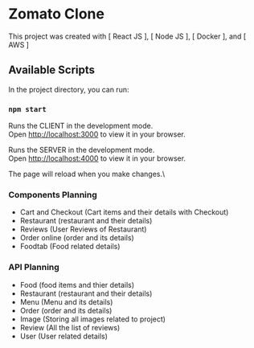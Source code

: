 # Zomato Clone

This project was created with [ React JS ], [ Node JS ], [ Docker ], and [ AWS ]

## Available Scripts

In the project directory, you can run:

### `npm start`

Runs the CLIENT in the development mode.\
Open [http://localhost:3000](http://localhost:3000) to view it in your browser.

Runs the SERVER in the development mode.\
Open [http://localhost:4000](http://localhost:4000) to view it in your browser.

The page will reload when you make changes.\

### Components Planning

- Cart and Checkout (Cart items and their details with Checkout)
- Restaurant (restaurant and their details)
- Reviews (User Reviews of Restaurant)
- Order online (order and its details)
- Foodtab (Food related details)

### API Planning

- Food (food items and thier details)
- Restaurant (restaurant and their details)
- Menu (Menu and its details)
- Order (order and its details)
- Image (Storing all images related to project)
- Review (All the list of reviews)
- User (User related details)